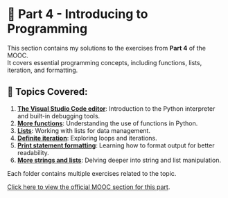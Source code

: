 # 📂 Part 4 - Introducing to Programming

This section contains my solutions to the exercises from **Part 4** of the MOOC.  
It covers essential programming concepts, including functions, lists, iteration, and formatting.

## 📌 Topics Covered:
1. [**The Visual Studio Code editor**](https://github.com/MadalenaAndrade/Python-Learning-Exercises/tree/main/Part-4-Introduction-to-Programming/1_VSC_editor): Introduction to the Python interpreter and built-in debugging tools.
2. [**More functions**](https://github.com/MadalenaAndrade/Python-Learning-Exercises/tree/main/Part-4-Introduction-to-Programming/2_Functions): Understanding the use of functions in Python.
3. [**Lists**](https://github.com/MadalenaAndrade/Python-Learning-Exercises/tree/main/Part-4-Introduction-to-Programming/3_Lists): Working with lists for data management.
4. [**Definite iteration**](https://github.com/MadalenaAndrade/Python-Learning-Exercises/tree/main/Part-4-Introduction-to-Programming/4_Definite_iteration): Exploring loops and iterations.
5. [**Print statement formatting**](https://github.com/MadalenaAndrade/Python-Learning-Exercises/tree/main/Part-4-Introduction-to-Programming/5_Print_formatting): Learning how to format output for better readability.
6. [**More strings and lists**](https://github.com/MadalenaAndrade/Python-Learning-Exercises/tree/main/Part-4-Introduction-to-Programming/6_Strings_Lists): Delving deeper into string and list manipulation.


Each folder contains multiple exercises related to the topic.

[Click here to view the official MOOC section for this part](https://programming-24.mooc.fi/part-4).
